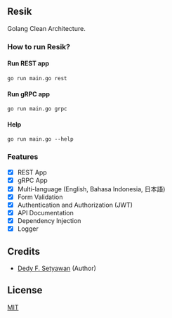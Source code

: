 ## Resik

Golang Clean Architecture.

### How to run Resik?
#### Run REST app
```
go run main.go rest
```
#### Run gRPC app
```
go run main.go grpc
```
#### Help
```
go run main.go --help
```

### Features
- [x] REST App
- [x] gRPC App
- [x] Multi-language (English, Bahasa Indonesia, 日本語)
- [x] Form Validation
- [x] Authentication and Authorization (JWT)
- [x] API Documentation
- [x] Dependency Injection
- [x] Logger

## Credits

- [Dedy F. Setyawan](https://github.com/dedyf5) (Author)

## License

[MIT](https://github.com/dedyf5/resik?tab=MIT-1-ov-file)
